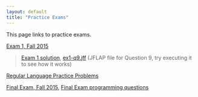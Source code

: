 ```yaml
---
layout: default
title: "Practice Exams"
---
```


This page links to practice exams.

[Exam 1, Fall 2015](cs340-fall2015-exam01.pdf)

> [Exam 1 solution](cs340-fall2015-exam01-solution.pdf), [ex1-q9.jff](ex1-q9.jff) (JFLAP file for Question 9, try executing it to see how it works)

[Regular Language Practice Problems](reglang.html)

[Final Exam, Fall 2015](cs340-fall2015-final.pdf), [Final Exam programming questions](cs340-fall2015-final-programming.zip)
